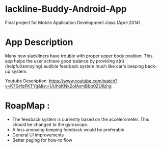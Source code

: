 lackline-Buddy-Android-App
===========================

Final project for Mobile Application Development class (April 2014)


App Description 
===

Many new slackliners have trouble with proper upper body position. This app helps the user achieve good balance by 
providing a(n) (helpful/annoying) audible feedback system much like car's beeping back-up system.

Youtube Description:  https://www.youtube.com/watch?v=K7GrfqPKTYg&list=UUhbKNk2oIAxmBbb0ZUlIzhg



RoapMap :
===

- The feedback system is currently based on the accelerometer. This should be changed to the gyroscope.
- A less annoying beeping feedback would be preferable
- General UI improvements
- Better paging for how-to flow
